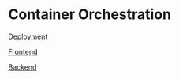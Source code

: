# Container Orchestration
[Deployment](https://github.com/sainathislavath/Container-Orchestration/tree/main/deployment)

[Frontend](https://github.com/sainathislavath/Container-Orchestration/tree/main/learnerReportCS_frontend)

[Backend](https://github.com/sainathislavath/Container-Orchestration/tree/main/learnerReportCS_backend)